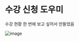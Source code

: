 # 수강 신청 도우미

수강 현황 한 번에 보고 싶어서 만들었음

![image](https://github.com/user-attachments/assets/5fa5257f-4cb3-4c4d-bd6b-1c89c3c600ec)

